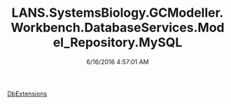 ﻿---
title: LANS.SystemsBiology.GCModeller.Workbench.DatabaseServices.Model_Repository.MySQL
date: 6/16/2016 4:57:01 AM
---

[DbExtensions](T-LANS.SystemsBiology.GCModeller.Workbench.DatabaseServices.Model_Repository.MySQL.DbExtensions.html)
